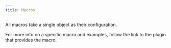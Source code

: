 ```yaml
---
title: Macros
---
```


<Note>All macros take a single object as their configuration. </Note>

<Tip>

For more info on a specific macro and examples, follow the link to the plugin that provides the macro.

</Tip>

<ReadMore root='reference/macros' title="List of macros" />

